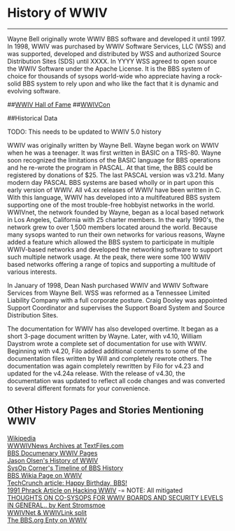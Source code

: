 # History of WWIV
***

Wayne Bell originally wrote WWIV BBS software and developed it until 1997.  In 1998, WWIV was purchased by WWIV Software Services, LLC (WSS) and was supported, developed and distributed by WSS and authorized Source Distribution Sites (SDS) until XXXX. In YYYY WSS agreed to open source the WWIV Software under the Apache License. It is the BBS system of choice for thousands of sysops world-wide who appreciate having a rock-solid BBS system to rely upon and who like the fact that it is dynamic and evolving software.

##[WWIV Hall of Fame](wwivHOF)
##[WWIVCon](wwivcon)


##Historical Data 

TODO: This needs to be updated to WWIV 5.0 history

WWIV was originally written by Wayne
Bell.  Wayne began work on WWIV when he was a teenager.  It
was first written in BASIC on a TRS-80.  Wayne soon
recognized the limitations of the BASIC language for BBS
operations and he re-wrote the program in PASCAL.  At that
time, the BBS could be registered by donations of $25.  The
last PASCAL version was v3.21d. Many modern day PASCAL BBS
systems are based wholly or in part upon this early version
of WWIV. All v4.xx releases of WWIV have been written in C.
With this language, WWIV has developed into a multifeatured
BBS system supporting one of the most trouble-free hobbyist
networks in the world.  WWIVnet, the network founded by
Wayne, began as a local based network in Los Angeles,
California with 25 charter members.  In the early 1990's,
the network grew to over 1,500 members located around the
world. Because many sysops wanted to run their own networks
for various reasons, Wayne added a feature which allowed the
BBS system to participate in multiple WWIV-based networks
and developed the networking software to support such
multiple network usage. At the peak, there were some 100
WWIV based networks offering a range of topics and
supporting a multitude of various interests.

In January of 1998, Dean Nash purchased WWIV and WWIV
Software Services from Wayne Bell.  WSS was reformed as
a Tennessee Limited Liability Company with a full
corporate posture. Craig Dooley was appointed Support
Coordinator and supervises the Support Board System and
Source Distribution Sites.

The documentation for WWIV has also developed overtime.
It began as a short 3-page document written by Wayne.
Later, with v4.10, William Daystrom wrote a complete
set of documentation for use with WWIV. Beginning with
v4.20, Filo added additional comments to some of the
documentation files written by Will and completely
rewrote others.  The documentation was again completely
rewritten by Filo for v4.23 and updated for the v4.24a
release. With the release of v4.30, the documentation
was updated to reflect all code changes and was
converted to several different formats for your
convenience.


## Other History Pages and Stories Mentioning WWIV
[Wikipedia](https://en.wikipedia.org/wiki/WWIV)  
[WWWIVNews Archives at TextFiles.com](http://www.textfiles.com/bbs/WWIVNEWS/)  
[BBS Documenary WWIV Pages](http://software.bbsdocumentary.com/IBM/DOS/WWIV/)  
[Jason Olsen's History of WWIV](http://software.bbsdocumentary.com/IBM/DOS/WWIV/feren.txt)  
[SysOp Corner's Timeline of BBS History](http://sysopscorner.thebbs.org/bbshist.html)  
[BBS Wikia Page on WWIV](http://bbs.wikia.com/wiki/WWIV)  
[TechCrunch article: Happy Birthday, BBS!](http://techcrunch.com/2010/02/17/happy-birthday-bbs/)  
[1991 Phrack Article on Hacking WWIV](http://phrack.org/issues/34/5.html) -= NOTE: All mitigated  
[THOUGHTS ON CO-SYSOPS FOR WWIV BOARDS AND SECURITY LEVELS IN GENERAL.. by Kent Stromsmoe](http://www.textfiles.com/bbs/cosysop.txt)  
[WWIVNet & WWIVLink split](http://www.bbsdocumentary.com/library/CONTROVERSY/EVENTS/WWIVWAR/)  
[The BBS.org Enty on WWIV](http://sysopscorner.thebbs.org/wwiv.html)  
